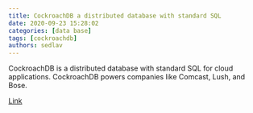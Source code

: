 ```yaml
---
title: CockroachDB a distributed database with standard SQL
date: 2020-09-23 15:28:02
categories: [data base]
tags: [cockroachdb]
authors: sedlav
---
```


CockroachDB is a distributed database with standard SQL for cloud applications. CockroachDB powers companies like Comcast, Lush, and Bose.

[Link](https://www.cockroachlabs.com/)
